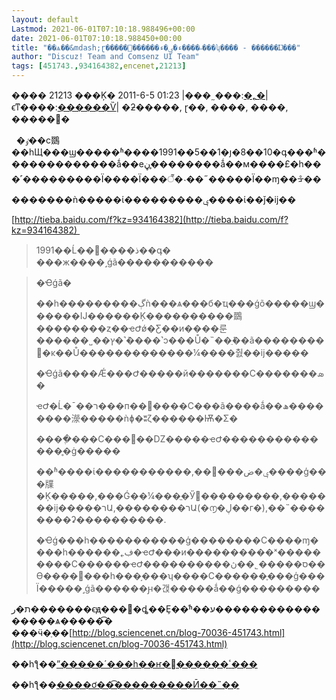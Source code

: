 ```yaml
---
layout: default
Lastmod: 2021-06-01T07:10:18.988496+00:00
date: 2021-06-01T07:10:18.988450+00:00
title: "��ѧ��&mdash;ɽ�����ء�ݷ�ء������޺����˶���ʮ���� - ������Ĳ���"
author: "Discuz! Team and Comsenz UI Team"
tags: [451743.,934164382,encenet,21213]
---
```


���� 21213 ���Ķ� 2011-6-5 01:23 |���˷���:[�˿�](http://blog.sciencenet.cn/home.php?mod=space&uid=70036&do=blog&classid=154161&view=me)|ϵͳ����:[������Ѷ](http://blog.sciencenet.cn/home.php?mod=space&do=blog&view=all&uid=70036&catid=12)| �ƻ�����, ɽ��, ����, ����, �����޺�

  �ٶ��ϲ鵽��һЩ���ϣ�����ʱ����1991��5��1�յ�8��10�գ���ʱ�������������ǻ��еڼ�̥�������ǻ��м����£�һ���˹���������Ϊ����Ϊ���꣬�˴��˶�����Ϊ��ɱ��ᡱ��

�������ǹ�����ί���������ݷ����ί��ǰ�ĳ��

[http://tieba.baidu.com/f?kz=934164382](http://tieba.baidu.com/f?kz=934164382) 

> 1991��Ĺ��ذ����޺��գ� ���ж����˼ǵã�����������

> �Ҽǵã� 
> 
> ��һ���������ڳǹ���ѧ���б�ҵ���ǵõ�����ϣ������Ĳ������Ķ����������鵽��������ȥ��ҽԺǿ�Ƹ��и����룬������˽��ץ�˺ܶ����˺ͻ���Ů�˵��ֵܽ��ã��������׼�ĸ��Ů�������������¼����춼��ĳ�����
> 
> �Ҽǵã����Ǽ���Ժ�����й�������С�������ܣ�
> 
> ҽԺ�Ĺ�¯��ר���п������С���ã����ǻ��ھ��������濴�����ǹɸ�ʬζ������Ѭ�Σ�
> 
> ����ֶ���С���񣬶��Ǳ�����ҽԺ��������������̥�ġ�����
> 
> ��ʱ����ί�����������,��ݷ�ض���ׯ����ģ���㸣�Ķ�����,���Ǵ��¼���ֱ�Ӳ߻���������,�������ĳ�����רԱ,��������רԱ(�൱�ڸ��г�),��˵��������ʡ����������.
> 
> �Ҽǵ���һ�����������ģ��������С����ɱ����һ������˿ڣ�ҽԺ���и����������ˣ���������С������ҽԺ����������ס�����˾��ڽ��ϴ����񣬴���һ���֣���ʮ����С������֪���ģ���Ϊ�����˼ǵã������ԩ�갡�����ǻ��ǵ���������

ת�ر�������ϵԭ���߻�ȡ��Ȩ��ͬʱ��ע�����������������ѧ�����͡�  
���ӵ�ַ��[http://blog.sciencenet.cn/blog-70036-451743.html](http://blog.sciencenet.cn/blog-70036-451743.html)

��һƪ��[ˮ�����´���һ��ҥ�԰������ٴ���](blog-70036-448882.html)

  
��һƪ��[����ơ��͡���������Ӣ��˵��](blog-70036-453241.html)

